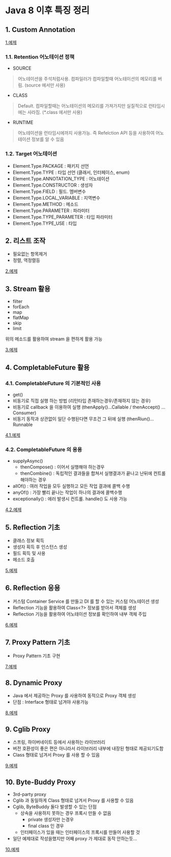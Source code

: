 # Java 8 이후 특징 정리

## 1. Custom Annotation

[1.예제](src/main/java/me/doublej/annotation/AnnotationApp.java)

### 1.1. Retention 어노테이션 정책

- SOURCE
> 어노테이션을 주석처럼사용. 컴파일러가 컴파일할때 어노테이션의 메모리를 버림. (source 에서만 사용)

- CLASS
> Default. 컴파일할때는 어노테이션의 메모리를 가져가지만 실질적으로 런타임시에는 사라짐. (*.class 에서만 사용)

- RUNTIME
> 어노테이션을 런타임시에까지 사용가능. 즉 Refelction API 등을 사용하여 어노테이션 정보를 알 수 있음 

### 1.2. Target 어노테이션

- Element.Type.PACKAGE : 패키지 선언
- Element.Type.TYPE : 타입 선언 (클래서, 인터페이스, enum)
- Element.Type.ANNOTATION_TYPE : 어노테이션
- Element.Type.CONSTRUCTOR : 생성자
- Element.Type.FIELD : 필드. 멤버변수
- Element.Type.LOCAL_VARIABLE : 지역변수 
- Element.Type.METHOD : 메소드
- Element.Type.PARAMETER : 파라미터
- Element.Type.TYPE_PARAMETER : 타입 파라미터
- Element.Type.TYPE_USE : 타입

## 2. 리스트 조작

- 필요없는 항목제거
- 정렬, 역정렬등 

[2.예제](src/main/java/me/doublej/addinterface/IfApp.java)

## 3. Stream 활용

- filter
- forEach
- map
- flatMap
- skip
- limit

위의 메소드를 활용하여 stream 을 편하게 활용 가능 

[3.예제](src/main/java/me/doublej/stream/StreamTest.java)

## 4. CompletableFuture 활용

### 4.1. CompletableFuture 의 기본적인 사용

- get()
- 비동기로 직접 실행 하는 방법 (리턴타입 존재하는경우/존재하지 않는 경우)
- 비동기로 callback 을 이용하여 실행 (thenApply()...Callable / thenAccept() ... Consumer)
- 비동기 동작과 상관없이 일단 수행된다면 무조건 그 뒤에 실행 (thenRiun()... Runnable

[4.1.예제](src/main/java/me/doublej/completablefuture/CompletableFutureApp1.java)

### 4.2. CompletableFuture 의 응용

- supplyAsync()
  - thenCompose() : 이어서 실행해야 하는경우
  - thenCombine() : 독립적인 결과들을 합쳐서 실행결과가 끝나고 난뒤에 컨트롤해야하는 경우
- allOf() : 여러 작업을 모두 실행하고 모든 작업 결과에 콜백 수행
- anyOf() : 가장 빨리 끝나는 작업이 하나의 결과에 콜백수행
- exceptionally() : 에러 발생시 컨트롤. handle() 도 사용 가능 

[4.2.예제](src/main/java/me/doublej/completablefuture/CompletableFutureApp2.java)

## 5. Reflection 기초

- 클래스 정보 획득
- 생성자 획득 후 인스턴스 생성
- 필드 획득 및 사용
- 메소드 호출

[5.예제](src/main/java/me/doublej/reflection/ReflectionApp.java)

## 6. Reflection 응용

- 커스텀 Container Service 를 만들고 DI 를 할 수 있는 커스텀 어노테이션 생성
- Reflection 기능을 활용하여 Class<?> 정보를 받아서 객체를 생성
- Reflection 기능을 활용하여 어노테이션 정보를 확인하여 내부 객체 주입

[6.예제](src/main/java/me/doublej/reflectionadv/RefelctionAdvApp.java)

## 7. Proxy Pattern 기초

- Proxy Pattern 기초 구현

[7.예제](src/main/java/me/doublej/proxy/basic/ProxyBasicApp.java)

## 8. Dynamic Proxy

- Java 에서 제공하는 Proxy 를 사용하여 동적으로 Proxy 객체 생성
- 단점 : Interface 형태로 넘겨야 사용가능

[8.예제](src/main/java/me/doublej/proxy/dynamic/DynamicProxyApp.java)

## 9. Cglib Proxy

- 스프링, 하이버네이트 등에서 사용하는 라이브러리
- 버전 호환성이 좋은 편은 아니라서 라이브러리 내부에 내장된 형태로 제공되기도함
- Class 형태로 넘겨서 Proxy 를 사용 할 수 있음 

[9.예제](src/main/java/me/doublej/proxy/cglib/CglibProxyApp.java)

## 10. Byte-Buddy Proxy

- 3rd-party proxy
- Cglib 과 동일하게 Class 형태로 넘겨서 Proxy 를 사용할 수 있음
- Cglib, ByteBuddy 둘다 발생할 수 있는 단점
  - 상속을 사용하지 못하는 경우 프록시 만들 수 없음
    - private 생성자만 는경우
    - final class 인 경우
  - 인터페이스가 있을 때는 인터페이스의 프록시를 만들어 사용할 것
- 일단 예제대로 작성을했지만 어째 proxy 가 제대로 동작 안하는듯...

[10.예제](src/main/java/me/doublej/proxy/bytebuddy/BytebuddyProxyApp.java)
